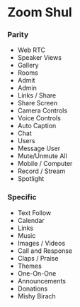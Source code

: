 # Zoom Shul #

### Parity ###

- Web RTC
- Speaker Views
- Gallery
- Rooms
- Admit
- Admin
- Links / Share
- Share Screen
- Camera Controls
- Voice Controls
- Auto Caption
- Chat
- Users
- Message User
- Mute/Unmute All
- Mobile / Computer
- Record / Stream
- Spotlight

### Specific ###

- Text Follow
- Calendar
- Links
- Music
- Images / Videos
- Call and Response
- Claps / Praise
- Themes
- One-On-One
- Announcements
- Donations
- Mishy Birach

